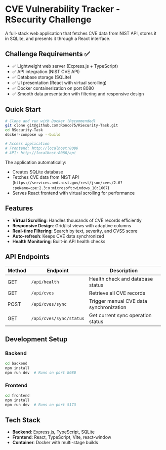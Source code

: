 # CVE Vulnerability Tracker - RSecurity Challenge

A full-stack web application that fetches CVE data from NIST API, stores it in SQLite, and presents it through a React interface.

## Challenge Requirements ✅

- ✅ Lightweight web server (Express.js + TypeScript)
- ✅ API integration (NIST CVE API)
- ✅ Database storage (SQLite)
- ✅ UI presentation (React with virtual scrolling)
- ✅ Docker containerization on port 8080
- ✅ Smooth data presentation with filtering and responsive design

## Quick Start

```bash
# Clone and run with Docker (Recommended)
git clone git@github.com:Ronco75/RSecurity-Task.git
cd RSecurity-Task
docker-compose up --build

# Access application
# Frontend: http://localhost:8080
# API: http://localhost:8080/api
```

The application automatically:
- Creates SQLite database
- Fetches CVE data from NIST API (`https://services.nvd.nist.gov/rest/json/cves/2.0?cpeName=cpe:2.3:o:microsoft:windows_10:1607`)
- Serves React frontend with virtual scrolling for performance

## Features

- **Virtual Scrolling**: Handles thousands of CVE records efficiently
- **Responsive Design**: Grid/list views with adaptive columns
- **Real-time Filtering**: Search by text, severity, and CVSS score
- **Auto-refresh**: Keeps CVE data synchronized
- **Health Monitoring**: Built-in API health checks

## API Endpoints

| Method | Endpoint | Description |
|--------|----------|-------------|
| GET | `/api/health` | Health check and database status |
| GET | `/api/cves` | Retrieve all CVE records |
| POST | `/api/cves/sync` | Trigger manual CVE data synchronization |
| GET | `/api/cves/sync/status` | Get current sync operation status |

## Development Setup

### Backend
```bash
cd backend
npm install
npm run dev  # Runs on port 8080
```

### Frontend
```bash
cd frontend
npm install
npm run dev  # Runs on port 5173
```

## Tech Stack

- **Backend**: Express.js, TypeScript, SQLite
- **Frontend**: React, TypeScript, Vite, react-window
- **Container**: Docker with multi-stage builds